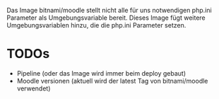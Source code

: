 Das Image bitnami/moodle stellt nicht alle für uns notwendigen php.ini Parameter als Umgebungsvariable bereit.
Dieses Image fügt weitere Umgebungsvariablen hinzu, die die php.ini Parameter setzen.


# TODOs
- Pipeline (oder das Image wird immer beim deploy gebaut)
- Moodle versionen (aktuell wird der latest Tag von bitnami/moodle verwendet)
